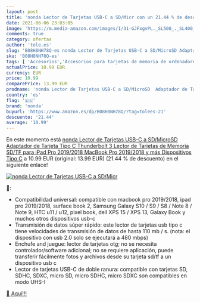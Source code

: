 ```yaml
---
layout: post
title: 'nonda Lector de Tarjetas USB-C a SD/Micr con un 21.44 % de descuento'
date: 2021-06-06 23:03:05
image: 'https://m.media-amazon.com/images/I/31-GJFxgvPL._SL500_._SL400_.jpg'
comments: true
category: ofertas
author: 'tole.es'
slug: 'B08H8NH78Q-es nonda Lector de Tarjetas USB-C a SD/MicroSD Adaptador de...'
sku: 'B08H8NH78Q-es'
tags: [ 'Accesorios','Accesorios para tarjetas de memoria de ordenadores','Informática','Lectores de tarjetas de memoria externos','ipad','nonda', ]
actualPrice: 10.99 EUR
currency: EUR
price: 10.99
comparePrice: 13.99 EUR
prodname: 'nonda Lector de Tarjetas USB-C a SD/MicroSD  Adaptador de Tarjeta Tipo C Thunderbolt 3 Lector de Tarjetas de Memoria SD/TF para iPad Pro 2019/2018  MacBook Pro 2019/2018 y más Dispositivos Tipo C'
country: 'es'
flag: '🇪🇸'
brand: 'nonda'
buyurl: 'https://www.amazon.es/dp/B08H8NH78Q/?tag=tolees-21'
descuento: '21.44'
average: '10.99'
---
```


En este momento está [nonda Lector de Tarjetas USB-C a SD/MicroSD  Adaptador de Tarjeta Tipo C Thunderbolt 3 Lector de Tarjetas de Memoria SD/TF para iPad Pro 2019/2018  MacBook Pro 2019/2018 y más Dispositivos Tipo C](https://www.amazon.es/dp/B08H8NH78Q/?tag=tolees-21) a 10.99 EUR (original: 13.99 EUR) (21.44 %  de descuento) en el siguiente enlace!

[![nonda Lector de Tarjetas USB-C a SD/Micr](https://m.media-amazon.com/images/I/31-GJFxgvPL._SL500_._SL400_.jpg)](https://www.amazon.es/dp/B08H8NH78Q/?tag=tolees-21)

🔎:

- Compatibilidad universal: compatible con macbook pro 2019/2018, ipad pro 2019/2018, surface book 2, Samsung Galaxy S10 / S9 / S8 / Note 8 / Note 9, HTC u11 / u12, pixel book, dell XPS 15 / XPS 13, Galaxy Book y muchos otros dispositivos usb-c
- Transmisión de datos súper rápido: este lector de tarjetas usb tipo c tiene velocidades de transmisión de datos de hasta 110 mb / s. (nota: el dispositivo con usb 2.0 solo se ejecutará a 480 mbps)
- Enchufe and juegue: lector de tarjetas otg; no se necesita controlador/software adicional; no se requiere aplicación, puede transferir fácilmente fotos y archivos desde su tarjeta sd/tf a un dispositivo usb c
- Lector de tarjetas USB-C de doble ranura: compatible con tarjetas SD, SDHC, SDXC, micro SD, micro SDHC, micro SDXC son compatibles en modo UHS-I

[🛒 Aquí!!!](https://www.amazon.es/dp/B08H8NH78Q/?tag=tolees-21)
